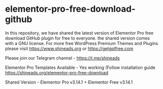 # elementor-pro-free-download-github
In this repository, we have shared the latest version of Elementor Pro free download GitHub plugin for free to everyone. the shared version comes with a GNU license. For more free WordPress Premium Themes and Plugins please visit https://www.shineads.org or https://getgplfree.com

Please join our Telegram channel - https://t.me/shineads

Elementor Pro Templates Available - Yes working (Follow installation guide https://shineads.org/elementor-pro-free-download

Shared Version - Elementor Pro v3.14.1 + Elementor Free v3.14.1
